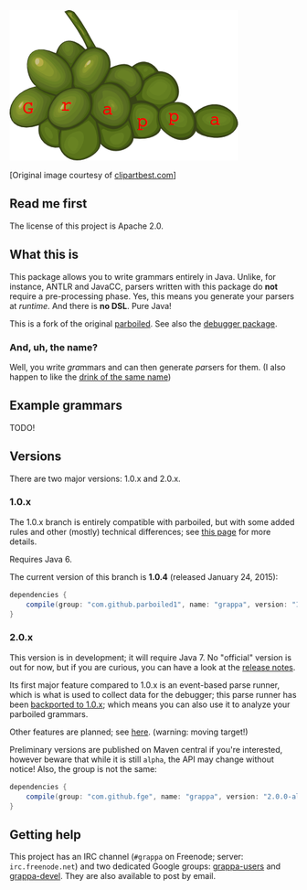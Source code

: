 ![logo](misc/grappa-logo.png)

\[Original image courtesy of [clipartbest.com](http://www.clipartbest.com/clipart-Kin5EMyiq)\]

## Read me first

The license of this project is Apache 2.0.

## What this is

This package allows you to write grammars entirely in Java. Unlike, for instance, ANTLR and JavaCC,
parsers written with this package do **not** require a pre-processing phase. Yes, this means you
generate your parsers at _runtime_.  And there is **no DSL**.  Pure Java!

This is a fork of the original [parboiled](https://github.com/sirthias/parboiled). See also the
[debugger package](https://github.com/fge/grappa-debugger).

### And, uh, the name?

Well, you write <i>gra</i>mmars and can then generate <i>pa</i>rsers for them. (I also happen to
like the [drink of the same name](http://www.istitutograppa.org/))

## Example grammars

TODO!

## Versions

There are two major versions: 1.0.x and 2.0.x.

### 1.0.x

The 1.0.x branch is entirely compatible with parboiled, but with some added rules and other (mostly)
technical differences; see [this
page](https://github.com/fge/grappa/wiki/Overview:-grappa-1.0.x-vs-parboiled-java) for more details.

Requires Java 6.

The current version of this branch is **1.0.4** (released January 24, 2015):

```groovy
dependencies {
    compile(group: "com.github.parboiled1", name: "grappa", version: "1.0.4");
}
```

### 2.0.x

This version is in development; it will require Java 7. No "official" version is out for now, but if
you are curious, you can have a look at the [release
notes](https://github.com/fge/grappa/blob/master/RELEASE-NOTES.md).

Its first major feature compared to 1.0.x is an event-based parse runner, which is what is used to
collect data for the debugger; this parse runner has been [backported to
1.0.x](https://github.com/fge/grappa-tracer-backport); which means you can also use it to analyze
your parboiled grammars.

Other features are planned; see [here](https://github.com/fge/grappa/wiki/planned-features).
(warning: moving target!)

Preliminary versions are published on Maven central if you're interested, however beware that while
it is still `alpha`, the API may change without notice! Also, the group is not the same:

```groovy
dependencies {
    compile(group: "com.github.fge", name: "grappa", version: "2.0.0-alpha.3");
}
```

## Getting help

This project has an IRC channel (`#grappa` on Freenode; server: `irc.freenode.net`) and two
dedicated Google groups: [grappa-users](http://groups.google.com/d/forum/grappa-users) and
[grappa-devel](http://groups.google.com/d/forum/grappa-devel). They are also available to post by
email.


